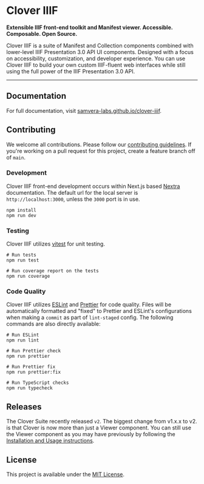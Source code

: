 # Clover IIIF

**Extensible IIIF front-end toolkit and Manifest viewer. Accessible. Composable. Open Source.**

Clover IIIF is a suite of Manifest and Collection components combined with lower-level IIIF Presentation 3.0 API UI components. Designed with a focus on accessibility, customization, and developer experience. You can use Clover IIIF to build your own custom IIIF-fluent web interfaces while still using the full power of the IIIF Presentation 3.0 API.

---

## Documentation

For full documentation, visit [samvera-labs.github.io/clover-iiif](https://samvera-labs.github.io/clover-iiif/).

## Contributing

We welcome all contributions. Please follow our [contributing guidelines](./.github/CONTRIBUTING.md). If you're working on a pull request for this project, create a feature branch off of `main`.

### Development

Clover IIIF front-end development occurs within Next.js based [Nextra](https://nextra.site/) documentation. The default url for the local server is `http://localhost:3000`, unless the `3000` port is in use.

```shell
npm install
npm run dev
```

### Testing

Clover IIIF utilizes [vitest](https://vitest.dev/) for unit testing.

````shell
# Run tests
npm run test

# Run coverage report on the tests
npm run coverage
````

### Code Quality

Clover IIIF utilizes [ESLint](https://eslint.org/) and [Prettier](https://prettier.io/) for code quality. Files will be automatically formatted and "fixed" to Prettier and ESLint's configurations when making a `commit` as part of `lint-staged` config. The following commands are also directly available:

```shell
# Run ESLint
npm run lint

# Run Prettier check
npm run prettier

# Run Prettier fix
npm run prettier:fix

# Run TypeScript checks
npm run typecheck
```

## Releases

The Clover Suite recently released `v2`. The biggest change from v1.x.x to v2. is that Clover is now more than just a Viewer component. You can still use the Viewer component as you may have previously by following the [Installation and Usage instructions](https://samvera-labs.github.io/clover-iiif/docs/viewer).

## License

This project is available under the [MIT License](https://github.com/samvera-labs/clover-iiif/blob/main/LICENSE).
